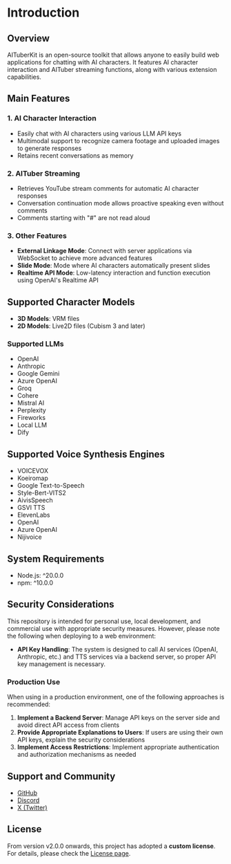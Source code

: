 # Introduction

## Overview

AITuberKit is an open-source toolkit that allows anyone to easily build web applications for chatting with AI characters. It features AI character interaction and AITuber streaming functions, along with various extension capabilities.

## Main Features

### 1. AI Character Interaction

- Easily chat with AI characters using various LLM API keys
- Multimodal support to recognize camera footage and uploaded images to generate responses
- Retains recent conversations as memory

### 2. AITuber Streaming

- Retrieves YouTube stream comments for automatic AI character responses
- Conversation continuation mode allows proactive speaking even without comments
- Comments starting with "#" are not read aloud

### 3. Other Features

- **External Linkage Mode**: Connect with server applications via WebSocket to achieve more advanced features
- **Slide Mode**: Mode where AI characters automatically present slides
- **Realtime API Mode**: Low-latency interaction and function execution using OpenAI's Realtime API

## Supported Character Models

- **3D Models**: VRM files
- **2D Models**: Live2D files (Cubism 3 and later)

### Supported LLMs

- OpenAI
- Anthropic
- Google Gemini
- Azure OpenAI
- Groq
- Cohere
- Mistral AI
- Perplexity
- Fireworks
- Local LLM
- Dify

## Supported Voice Synthesis Engines

- VOICEVOX
- Koeiromap
- Google Text-to-Speech
- Style-Bert-VITS2
- AivisSpeech
- GSVI TTS
- ElevenLabs
- OpenAI
- Azure OpenAI
- Nijivoice

## System Requirements

- Node.js: ^20.0.0
- npm: ^10.0.0

## Security Considerations

This repository is intended for personal use, local development, and commercial use with appropriate security measures. However, please note the following when deploying to a web environment:

- **API Key Handling**: The system is designed to call AI services (OpenAI, Anthropic, etc.) and TTS services via a backend server, so proper API key management is necessary.

### Production Use

When using in a production environment, one of the following approaches is recommended:

1. **Implement a Backend Server**: Manage API keys on the server side and avoid direct API access from clients
2. **Provide Appropriate Explanations to Users**: If users are using their own API keys, explain the security considerations
3. **Implement Access Restrictions**: Implement appropriate authentication and authorization mechanisms as needed

## Support and Community

- [GitHub](https://github.com/tegnike/aituber-kit)
- [Discord](https://discord.gg/5rHEue52nZ)
- [X (Twitter)](https://x.com/tegnike)

## License

From version v2.0.0 onwards, this project has adopted a **custom license**. For details, please check the [License page](/en/guide/license).
